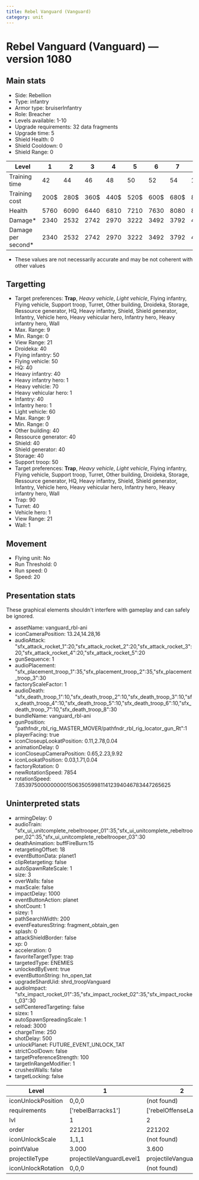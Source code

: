 ```yaml
---
title: Rebel Vanguard (Vanguard)
category: unit
---
```


# Rebel Vanguard (Vanguard) — version 1080

## Main stats

  * Side: Rebellion
  * Type: infantry
  * Armor type: bruiserInfantry
  * Role: Breacher
  * Levels available: 1-10
  * Upgrade requirements: 32 data fragments
  * Upgrade time: 5
  * Shield Health: 0
  * Shield Cooldown: 0
  * Shield Range: 0

|Level             |1   |2   |3   |4   |5   |6   |7   |8   |9   |10  |
|------------------|----|----|----|----|----|----|----|----|----|----|
|Training time     |42  |44  |46  |48  |50  |52  |54  |112 |116 |120 |
|Training cost     |200$|280$|360$|440$|520$|600$|680$|800$|840$|920$|
|Health            |5760|6090|6440|6810|7210|7630|8080|8560|9070|9610|
|Damage*           |2340|2532|2742|2970|3222|3492|3792|4122|4482|4872|
|Damage per second*|2340|2532|2742|2970|3222|3492|3792|4122|4482|4872|

* These values are not necessarily accurate and may be not coherent with other values

## Targetting

  * Target preferences: **Trap**, _Heavy vehicle_, _Light vehicle_, Flying infantry, Flying vehicle, Support troop, Turret, Other building, Droideka, Storage, Ressource generator, HQ, Heavy infantry, Shield, Shield generator, Infantry, Vehicle hero, Heavy vehicular hero, Infantry hero, Heavy infantry hero, Wall
  * Max. Range: 9
  * Min. Range: 0
  * View Range: 21
  * Droideka: 40
  * Flying infantry: 50
  * Flying vehicle: 50
  * HQ: 40
  * Heavy infantry: 40
  * Heavy infantry hero: 1
  * Heavy vehicle: 70
  * Heavy vehicular hero: 1
  * Infantry: 40
  * Infantry hero: 1
  * Light vehicle: 60
  * Max. Range: 9
  * Min. Range: 0
  * Other building: 40
  * Ressource generator: 40
  * Shield: 40
  * Shield generator: 40
  * Storage: 40
  * Support troop: 50
  * Target preferences: **Trap**, _Heavy vehicle_, _Light vehicle_, Flying infantry, Flying vehicle, Support troop, Turret, Other building, Droideka, Storage, Ressource generator, HQ, Heavy infantry, Shield, Shield generator, Infantry, Vehicle hero, Heavy vehicular hero, Infantry hero, Heavy infantry hero, Wall
  * Trap: 90
  * Turret: 40
  * Vehicle hero: 1
  * View Range: 21
  * Wall: 1

## Movement

  * Flying unit: No
  * Run Threshold: 0
  * Run speed: 0
  * Speed: 20

## Presentation stats

These graphical elements shouldn't interfere with gameplay and can safely be ignored.

  * assetName: vanguard_rbl-ani
  * iconCameraPosition: 13.24,14.28,16
  * audioAttack: "sfx_attack_rocket_1":20,"sfx_attack_rocket_2":20,"sfx_attack_rocket_3":20,"sfx_attack_rocket_4":20,"sfx_attack_rocket_5":20
  * gunSequence: 1
  * audioPlacement: "sfx_placement_troop_1":35,"sfx_placement_troop_2":35,"sfx_placement_troop_3":30
  * factoryScaleFactor: 1
  * audioDeath: "sfx_death_troop_1":10,"sfx_death_troop_2":10,"sfx_death_troop_3":10,"sfx_death_troop_4":10,"sfx_death_troop_5":10,"sfx_death_troop_6":10,"sfx_death_troop_7":10,"sfx_death_troop_8":30
  * bundleName: vanguard_rbl-ani
  * gunPosition: "pathfndr_rbl_rig_MASTER_MOVER/pathfndr_rbl_rig_locator_gun_Rt":1
  * playerFacing: true
  * iconCloseupLookatPosition: 0.11,2.78,0.04
  * animationDelay: 0
  * iconCloseupCameraPosition: 0.65,2.23,9.92
  * iconLookatPosition: 0.03,1.71,0.04
  * factoryRotation: 0
  * newRotationSpeed: 7854
  * rotationSpeed: 7.8539750000000001506350599811412394046783447265625

## Uninterpreted stats

  * armingDelay: 0
  * audioTrain: "sfx_ui_unitcomplete_rebeltrooper_01":35,"sfx_ui_unitcomplete_rebeltrooper_02":35,"sfx_ui_unitcomplete_rebeltrooper_03":30
  * deathAnimation: buffFireBurn:15
  * retargetingOffset: 18
  * eventButtonData: planet1
  * clipRetargeting: false
  * autoSpawnRateScale: 1
  * size: 3
  * overWalls: false
  * maxScale: false
  * impactDelay: 1000
  * eventButtonAction: planet
  * shotCount: 1
  * sizey: 1
  * pathSearchWidth: 200
  * eventFeaturesString: fragment_obtain_gen
  * splash: 0
  * attackShieldBorder: false
  * xp: 0
  * acceleration: 0
  * favoriteTargetType: trap
  * targetedType: ENEMIES
  * unlockedByEvent: true
  * eventButtonString: hn_open_tat
  * upgradeShardUid: shrd_troopVanguard
  * audioImpact: "sfx_impact_rocket_01":35,"sfx_impact_rocket_02":35,"sfx_impact_rocket_03":30
  * selfCenteredTargeting: false
  * sizex: 1
  * autoSpawnSpreadingScale: 1
  * reload: 3000
  * chargeTime: 250
  * shotDelay: 500
  * unlockPlanet: FUTURE_EVENT_UNLOCK_TAT
  * strictCoolDown: false
  * targetPreferenceStrength: 100
  * targetInRangeModifier: 1
  * crushesWalls: false
  * targetLocking: false

|Level             |1                       |2                       |3                       |4                       |5                       |6                       |7                       |8                       |9                       |10                       |
|------------------|------------------------|------------------------|------------------------|------------------------|------------------------|------------------------|------------------------|------------------------|------------------------|-------------------------|
|iconUnlockPosition|0,0,0                   |(not found)             |(not found)             |(not found)             |(not found)             |(not found)             |(not found)             |(not found)             |(not found)             |(not found)              |
|requirements      |['rebelBarracks1']      |['rebelOffenseLab2']    |['rebelOffenseLab3']    |['rebelOffenseLab4']    |['rebelOffenseLab5']    |['rebelOffenseLab6']    |['rebelOffenseLab7']    |['rebelOffenseLab8']    |['rebelOffenseLab9']    |['rebelOffenseLab10']    |
|lvl               |1                       |2                       |3                       |4                       |5                       |6                       |7                       |8                       |9                       |10                       |
|order             |221201                  |221202                  |221203                  |221204                  |221205                  |221206                  |221207                  |221208                  |221209                  |221210                   |
|iconUnlockScale   |1,1,1                   |(not found)             |(not found)             |(not found)             |(not found)             |(not found)             |(not found)             |(not found)             |(not found)             |(not found)              |
|pointValue        |3.000                   |3.600                   |4.200                   |4.800                   |5.400                   |6.000                   |6.600                   |7.200                   |7.800                   |9.000                    |
|projectileType    |projectileVanguardLevel1|projectileVanguardLevel2|projectileVanguardLevel3|projectileVanguardLevel4|projectileVanguardLevel5|projectileVanguardLevel6|projectileVanguardLevel7|projectileVanguardLevel8|projectileVanguardLevel9|projectileVanguardLevel10|
|iconUnlockRotation|0,0,0                   |(not found)             |(not found)             |(not found)             |(not found)             |(not found)             |(not found)             |(not found)             |(not found)             |(not found)              |

